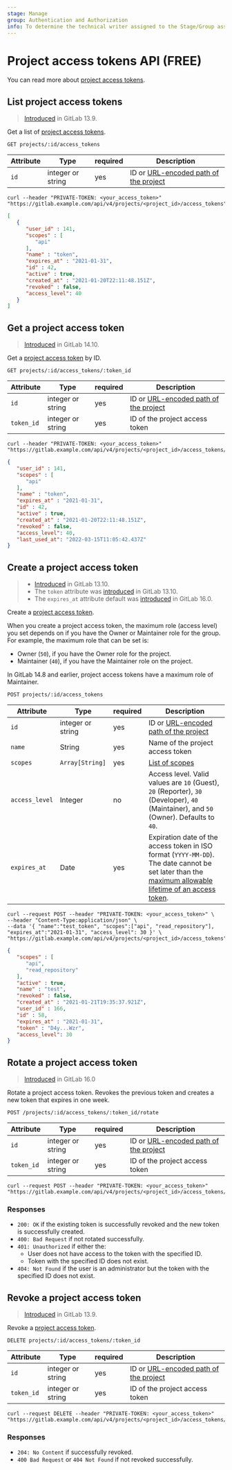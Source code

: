```yaml
---
stage: Manage
group: Authentication and Authorization
info: To determine the technical writer assigned to the Stage/Group associated with this page, see https://about.gitlab.com/handbook/product/ux/technical-writing/#assignments
---
```


# Project access tokens API **(FREE)**

You can read more about [project access tokens](../user/project/settings/project_access_tokens.md).

## List project access tokens

> [Introduced](https://gitlab.com/gitlab-org/gitlab/-/issues/238991) in GitLab 13.9.

Get a list of [project access tokens](../user/project/settings/project_access_tokens.md).

```plaintext
GET projects/:id/access_tokens
```

| Attribute | Type    | required | Description         |
|-----------|---------|----------|---------------------|
| `id` | integer or string | yes | ID or [URL-encoded path of the project](rest/index.md#namespaced-path-encoding) |

```shell
curl --header "PRIVATE-TOKEN: <your_access_token>" "https://gitlab.example.com/api/v4/projects/<project_id>/access_tokens"
```

```json
[
   {
      "user_id" : 141,
      "scopes" : [
         "api"
      ],
      "name" : "token",
      "expires_at" : "2021-01-31",
      "id" : 42,
      "active" : true,
      "created_at" : "2021-01-20T22:11:48.151Z",
      "revoked" : false,
      "access_level": 40
   }
]
```

## Get a project access token

> [Introduced](https://gitlab.com/gitlab-org/gitlab/-/merge_requests/82714) in GitLab 14.10.

Get a [project access token](../user/project/settings/project_access_tokens.md) by ID.

```plaintext
GET projects/:id/access_tokens/:token_id
```

| Attribute | Type    | required | Description         |
|-----------|---------|----------|---------------------|
| `id` | integer or string | yes | ID or [URL-encoded path of the project](rest/index.md#namespaced-path-encoding) |
| `token_id` | integer or string | yes | ID of the project access token |

```shell
curl --header "PRIVATE-TOKEN: <your_access_token>" "https://gitlab.example.com/api/v4/projects/<project_id>/access_tokens/<token_id>"
```

```json
{
   "user_id" : 141,
   "scopes" : [
      "api"
   ],
   "name" : "token",
   "expires_at" : "2021-01-31",
   "id" : 42,
   "active" : true,
   "created_at" : "2021-01-20T22:11:48.151Z",
   "revoked" : false,
   "access_level": 40,
   "last_used_at": "2022-03-15T11:05:42.437Z"
}
```

## Create a project access token

> - [Introduced](https://gitlab.com/gitlab-org/gitlab/-/merge_requests/55408) in GitLab 13.10.
> - The `token` attribute was [introduced](https://gitlab.com/gitlab-org/gitlab/-/merge_requests/55408) in GitLab 13.10.
> - The `expires_at` attribute default was [introduced](https://gitlab.com/gitlab-org/gitlab/-/merge_requests/120213) in GitLab 16.0.

Create a [project access token](../user/project/settings/project_access_tokens.md).

When you create a project access token, the maximum role (access level) you set depends on if you have the Owner or Maintainer role for the group. For example, the maximum
role that can be set is:

- Owner (`50`), if you have the Owner role for the project.
- Maintainer (`40`), if you have the Maintainer role on the project.

In GitLab 14.8 and earlier, project access tokens have a maximum role of Maintainer.

```plaintext
POST projects/:id/access_tokens
```

| Attribute | Type    | required | Description                                                                                                                           |
|-----------|---------|----------|---------------------------------------------------------------------------------------------------------------------------------------|
| `id` | integer or string | yes | ID or [URL-encoded path of the project](rest/index.md#namespaced-path-encoding)                                                            |
| `name` | String | yes | Name of the project access token                                                                                                               |
| `scopes` | `Array[String]` | yes | [List of scopes](../user/project/settings/project_access_tokens.md#scopes-for-a-project-access-token)                               |
| `access_level` | Integer | no | Access level. Valid values are `10` (Guest), `20` (Reporter), `30` (Developer), `40` (Maintainer), and `50` (Owner). Defaults to `40`. |
| `expires_at` | Date    | yes | Expiration date of the access token in ISO format (`YYYY-MM-DD`). The date cannot be set later than the [maximum allowable lifetime of an access token](../user/profile/personal_access_tokens.md#when-personal-access-tokens-expire). |

```shell
curl --request POST --header "PRIVATE-TOKEN: <your_access_token>" \
--header "Content-Type:application/json" \
--data '{ "name":"test_token", "scopes":["api", "read_repository"], "expires_at":"2021-01-31", "access_level": 30 }' \
"https://gitlab.example.com/api/v4/projects/<project_id>/access_tokens"
```

```json
{
   "scopes" : [
      "api",
      "read_repository"
   ],
   "active" : true,
   "name" : "test",
   "revoked" : false,
   "created_at" : "2021-01-21T19:35:37.921Z",
   "user_id" : 166,
   "id" : 58,
   "expires_at" : "2021-01-31",
   "token" : "D4y...Wzr",
   "access_level": 30
}
```

## Rotate a project access token

> [Introduced](https://gitlab.com/gitlab-org/gitlab/-/issues/403042) in GitLab 16.0

Rotate a project access token. Revokes the previous token and creates a new token that expires in one week.

```plaintext
POST /projects/:id/access_tokens/:token_id/rotate
```

| Attribute | Type    | required | Description         |
|-----------|---------|----------|---------------------|
| `id` | integer or string | yes | ID or [URL-encoded path of the project](rest/index.md#namespaced-path-encoding) |
| `token_id` | integer or string | yes | ID of the project access token |

```shell
curl --request POST --header "PRIVATE-TOKEN: <your_access_token>" "https://gitlab.example.com/api/v4/projects/<project_id>/access_tokens/<token_id>/rotate"
```

### Responses

- `200: OK` if the existing token is successfully revoked and the new token is successfully created.
- `400: Bad Request` if not rotated successfully.
- `401: Unauthorized` if either the:
  - User does not have access to the token with the specified ID.
  - Token with the specified ID does not exist.
- `404: Not Found` if the user is an administrator but the token with the specified ID does not exist.

## Revoke a project access token

> [Introduced](https://gitlab.com/gitlab-org/gitlab/-/issues/238991) in GitLab 13.9.

Revoke a [project access token](../user/project/settings/project_access_tokens.md).

```plaintext
DELETE projects/:id/access_tokens/:token_id
```

| Attribute | Type    | required | Description         |
|-----------|---------|----------|---------------------|
| `id` | integer or string | yes | ID or [URL-encoded path of the project](rest/index.md#namespaced-path-encoding) |
| `token_id` | integer or string | yes | ID of the project access token |

```shell
curl --request DELETE --header "PRIVATE-TOKEN: <your_access_token>" "https://gitlab.example.com/api/v4/projects/<project_id>/access_tokens/<token_id>"
```

### Responses

- `204: No Content` if successfully revoked.
- `400 Bad Request` or `404 Not Found` if not revoked successfully.
